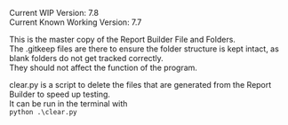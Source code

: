 Current WIP Version: 7.8  
Current Known Working Version: 7.7  
  
This is the master copy of the Report Builder File and Folders.  
The .gitkeep files are there to ensure the folder structure is kept intact, as blank folders do not get tracked correctly.  
They should not affect the function of the program.  

clear.py is a script to delete the files that are generated from the Report Builder to speed up testing.  
It can be run in the terminal with  
`python .\clear.py`  
